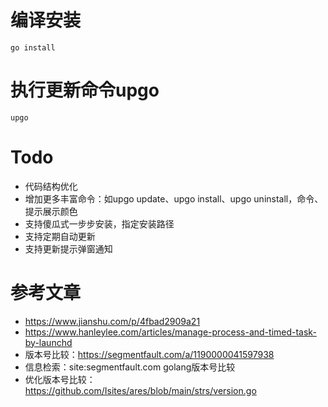 # 编译安装
```
go install
```

# 执行更新命令upgo
```
upgo
```

# Todo
* 代码结构优化
* 增加更多丰富命令：如upgo update、upgo install、upgo uninstall，命令、提示展示颜色
* 支持傻瓜式一步步安装，指定安装路径
* 支持定期自动更新
* 支持更新提示弹窗通知

# 参考文章
* https://www.jianshu.com/p/4fbad2909a21
* https://www.hanleylee.com/articles/manage-process-and-timed-task-by-launchd
* 版本号比较：https://segmentfault.com/a/1190000041597938
* 信息检索：site:segmentfault.com golang版本号比较
* 优化版本号比较：https://github.com/Isites/ares/blob/main/strs/version.go
